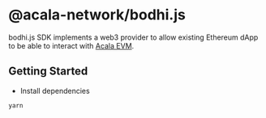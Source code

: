 # @acala-network/bodhi.js

bodhi.js SDK implements a web3 provider to allow existing Ethereum dApp to be able to interact with [Acala EVM](https://github.com/AcalaNetwork/Acala/tree/master/modules/evm).

## Getting Started

- Install dependencies

```
yarn
```
